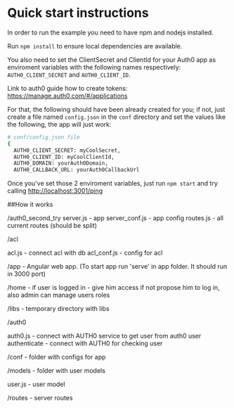 # Quick start instructions 

In order to run the example you need to have npm and nodejs installed.

Run `npm install` to ensure local dependencies are available.

You also need to set the ClientSecret and ClientId for your Auth0 app as enviroment variables with the following names respectively: `AUTH0_CLIENT_SECRET` and `AUTH0_CLIENT_ID`.

Link to auth0 guide how to create tokens: https://manage.auth0.com/#/applications

For that, the following should have been already created for you; if not, just create a file named `config.json` in the `conf` directory and set the values like the following, the app will just work:

````bash
# conf/config.json file
{
  AUTH0_CLIENT_SECRET: myCoolSecret,
  AUTH0_CLIENT_ID: myCoolClientId,
  AUTH0_DOMAIN: yourAuth0Domain,
  AUTH0_CALLBACK_URL: yourAuth0CallbackUrl
````

Once you've set those 2 enviroment variables, just run `npm start` and try calling [http://localhost:3001/ping](http://localhost:3001/ping)

##How it works

/auth0_second_try
 server.js - app
 server_conf.js - app config 
 routes.js - all current routes (should be split)
 
 /acl
    
  acl.js - connect acl with db
  acl_conf.js - config for acl
    
 /app - Angular web app. (To start app run 'serve' in app folder. It should run in 3000 port)
    
  /home - if user is logged in - give him access if not propose him to log in, 
    also admin can manage users roles
    
  /libs - temporary directory with libs
     
 /auth0 
 
  auth0.js - connect with AUTH0 service to get user from auth0 user
  authenticate - connect with AUTH0 for checking user
 
 /conf - folder with configs for app
 
 /models - folder with user models
 
  user.js - user model
    
 /routes - server routes
